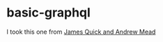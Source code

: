 # basic-graphql

I took this one from [James Quick and Andrew Mead](https://www.twitch.tv/videos/594792736)